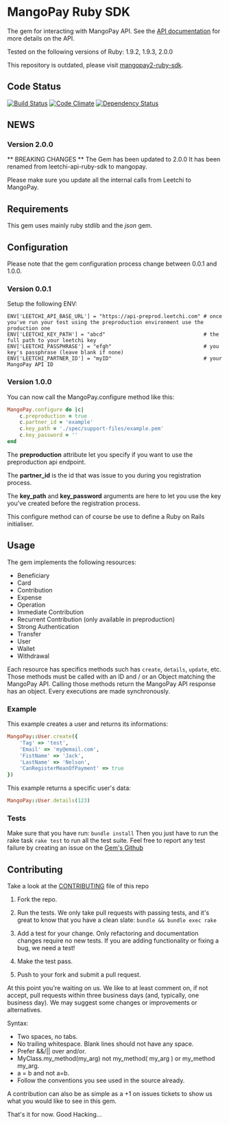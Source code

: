 # MangoPay Ruby SDK

The gem for interacting with MangoPay API.
See the [API documentation](http://www.mangopay.com/api-references/) for more details on the API.

Tested on the following versions of Ruby: 1.9.2, 1.9.3, 2.0.0

This repository is outdated, please visit [mangopay2-ruby-sdk](https://github.com/MangoPay/mangopay2-ruby-sdk).

## Code Status
[![Build Status](https://travis-ci.org/Leetchi/mangopay.png?branch=master)](https://travis-ci.org/Leetchi/mangopay)
[![Code Climate](https://codeclimate.com/github/MangoPay/mangopay-ruby-sdk.png)](https://codeclimate.com/github/MangoPay/mangopay-ruby-sdk)
[![Dependency Status](https://gemnasium.com/MangoPay/mangopay-ruby-sdk.png)](https://gemnasium.com/MangoPay/mangopay-ruby-sdk)

## NEWS

### Version 2.0.0
** BREAKING CHANGES **
The Gem has been updated to 2.0.0
It has been renamed from leetchi-api-ruby-sdk to mangopay.

Please make sure you update all the internal calls from Leetchi to MangoPay.

## Requirements

This gem uses mainly ruby stdlib and the *json* gem.

## Configuration

Please note that the gem configuration process change between 0.0.1 and 1.0.0.

### Version 0.0.1

Setup the following ENV:

```
ENV['LEETCHI_API_BASE_URL'] = "https://api-preprod.leetchi.com" # once you've run your test using the preproduction environment use the production one
ENV['LEETCHI_KEY_PATH'] = "abcd"                                # the full path to your leetchi key
ENV['LEETCHI_PASSPHRASE'] = "efgh"                              # you key's passphrase (leave blank if none)
ENV['LEETCHI_PARTNER_ID'] = "myID"                              # your MangoPay API ID
```

### Version 1.0.0

You can now call the MangoPay.configure method like this:

```ruby
MangoPay.configure do |c|
    c.preproduction = true
    c.partner_id = 'example'
    c.key_path = './spec/support-files/example.pem'
    c.key_password = ''
end
```

The **preproduction** attribute let you specify if you want to use the preproduction api endpoint.

The **partner_id** is the id that was issue to you during you registration process.

The **key_path** and **key_password** arguments are here to let you use the key you've created before the registration process.

This configure method can of course be use to define a Ruby on Rails initialiser.

## Usage

The gem implements the following resources:
- Beneficiary
- Card
- Contribution
- Expense
- Operation
- Immediate Contribution
- Recurrent Contribution (only available in preproduction)
- Strong Authentication
- Transfer
- User
- Wallet
- Withdrawal

Each resource has specifics methods such has `create`, `details`, `update`, etc. Those methods must be called with an ID and / or an Object matching the MangoPay API.
Calling those methods return the MangoPay API response has an object. Every executions are made synchronously.

### Example

This example creates a user and returns its informations:

```ruby
MangoPay::User.create({
    'Tag' => 'test',
    'Email' => 'my@email.com',
    'FistName' => 'Jack',
    'LastName' => 'Nelson',
    'CanRegisterMeanOfPayment' => true
})
```

This example returns a specific user's data:

```ruby
MangoPay::User.details(123)
```

### Tests
Make sure that you have run: ```bundle install```
Then you just have to run the rake task ```rake test``` to run all the test suite.
Feel free to report any test failure by creating an issue on the [Gem's Github](https://github.com/MangoPay/leetchi-api-ruby-sdk/issues)

## Contributing

Take a look at the [CONTRIBUTING](https://github.com/Leetchi/mangopay/blob/master/CONTRIBUTING.md) file of this repo

1. Fork the repo.

2. Run the tests. We only take pull requests with passing tests, and it's great
to know that you have a clean slate: `bundle && bundle exec rake`

3. Add a test for your change. Only refactoring and documentation changes
require no new tests. If you are adding functionality or fixing a bug, we need
a test!

4. Make the test pass.

5. Push to your fork and submit a pull request.

At this point you're waiting on us. We like to at least comment on, if not
accept, pull requests within three business days (and, typically, one business
day). We may suggest some changes or improvements or alternatives.

Syntax:

* Two spaces, no tabs.
* No trailing whitespace. Blank lines should not have any space.
* Prefer &&/|| over and/or.
* MyClass.my_method(my_arg) not my_method( my_arg ) or my_method my_arg.
* a = b and not a=b.
* Follow the conventions you see used in the source already.

A contribution can also be as simple as a +1 on issues tickets to show us what you would like to see in this gem.

That's it for now. Good Hacking...
